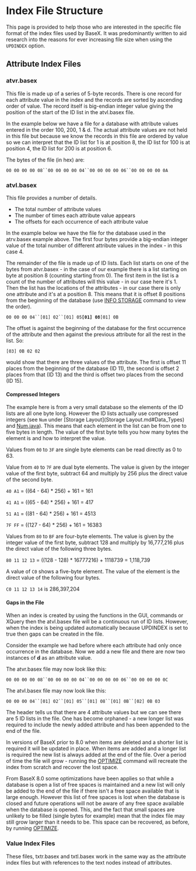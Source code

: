 
# Index File Structure
 


 
This page is provided to help those who are interested in the specific file format of the index files used by BaseX. It was predominantly written to aid research into the reasons for ever increasing file size when using the `UPDINDEX` option. 

 
## Attribute Index Files 

### atvr.basex 

This file is made up of a series of 5-byte records. There is one record for each attribute value in the index and the records are sorted by ascending order of value. The record itself is big-endian integer value giving the position of the start of the ID list in the atvl.basex file. 


In the example below we have a file for a database with attribute values entered in the order 100, 200, 1 & d. The actual attribute values are not held in this file but because we know the records in this file are ordered by value so we can interpret that the ID list for 1 is at position 8, the ID list for 100 is at position 4, the ID list for 200 is at position 6. 


The bytes of the file (in hex) are: 


`00 00 00 00 08``00 00 00 00 04``00 00 00 00 06``00 00 00 00 0A`


### atvl.basex 

This file provides a number of details. 

 * The total number of attribute values 
 * The number of times each attribute value appears 
 * The offsets for each occurrence of each attribute value 

In the example below we have the file for the database used in the atrv.basex example above. The first four bytes provide a big-endian integer value of the total number of different attribute values in the index - in this case 4. 


The remainder of the file is made up of ID lists. Each list starts on one of the bytes from atvr.basex - in the case of our example there is a list starting on byte at position 8 (counting starting from 0). The first item in the list is a count of the number of attributes will this value - in our case here it's 1. Then the list has the locations of the attributes - in our case there is only one attribute and it's at a position 8. This means that it is offset 8 positions from the beginning of the database (use [INFO STORAGE](Commands.md#INFO_STORAGE) command to view the order). 


`00 00 00 04``[01] 02``[01] 05`**`[01] 08`**`[01] 0B`


The offset is against the beginning of the database for the first occurrence of the attribute and then against the previous attribute for all the rest in the list. So: 


`[03] 0B 02 02`


would show that there are three values of the attribute. The first is offset 11 places from the beginning of the database (ID 11), the second is offset 2 places from that (ID 13) and the third is offset two places from the second (ID 15). 


#### Compressed Integers 

The example here is from a very small database so the elements of the ID lists are all one byte long. However the ID lists actually use compressed integers (see `Num` under [Storage Layout](Storage Layout.md#Data_Types) and [Num.java](https://github.com/BaseXdb/basex/blob/master/basex-core/src/main/java/org/basex/util/Num.java)). This means that each element in the list can be from one to five bytes in length. The value of the first byte tells you how many bytes the element is and how to interpret the value. 


Values from `00` to `3F` are single byte elements can be read directly as 0 to 63. 


Value from `40` to `7F` are dual byte elements. The value is given by the integer value of the first byte, subtract 64 and multiply by 256 plus the direct value of the second byte. 


`40 A1` = ((64 - 64) * 256) + 161 = 161 


`41 A1` = ((65 - 64) * 256) + 161 = 417 


`51 A1` = ((81 - 64) * 256) + 161 = 4513 


`7F FF` = ((127 - 64) * 256) + 161 = 16383 


Values from `80` to `BF` are four-byte elements. The value is given by the integer value of the first byte, subtract 128 and multiply by 16,777,216 plus the direct value of the following three bytes. 


`80 11 12 13` = ((128 - 128) * 16777216) + 1118739 = 1,118,739 


A value of `C0` shows a five-byte element. The value of the element is the direct value of the following four bytes. 


`C0 11 12 13 14` is 286,397,204 


#### Gaps in the File 

When an index is created by using the functions in the GUI, commands or XQuery then the atvl.basex file will be a continuous run of ID lists. However, when the index is being updated automatically because UPDINDEX is set to true then gaps can be created in the file. 


Consider the example we had before where each attribute had only once occurrence in the database. Now we add a new file and there are now two instances of **d** as an attribute value. 


The atvr.basex file may now look like this: 


`00 00 00 00 08``00 00 00 00 04``00 00 00 00 06``00 00 00 00 0C`


The atvl.basex file may now look like this: 


`00 00 00 04``[01] 02``[01] 05``[01] 08``[01] 0B``[02] 0B 03`


The header tells us that there are 4 attribute values but we can see there are 5 ID lists in the file. One has become orphaned - a new longer list was required to include the newly added attribute and has been appended to the end of the file. 


In versions of BaseX prior to 8.0 when items are deleted and a shorter list is required it will be updated in place. When items are added and a longer list is required the new list is always added at the end of the file. Over a period of time the file will grow - running the [OPTIMIZE](Commands.md#OPTIMIZE) command will recreate the index from scratch and recover the lost space. 


From BaseX 8.0 some optimizations have been applies so that while a database is open a list of free spaces is maintained and a new list will only be added to the end of the file if there isn't a free space available that is large enough. However this list of free spaces is lost when the database is closed and future operations will not be aware of any free space available when the database is opened. This, and the fact that small spaces are unlikely to be filled (single bytes for example) mean that the index file may still grow larger than it needs to be. This space can be recovered, as before, by running [OPTIMIZE](Commands.md#OPTIMIZE). 


### Value Index Files 

These files, txtr.basex and txtl.basex work in the same way as the attribute index files but with references to the text nodes instead of attributes. 

